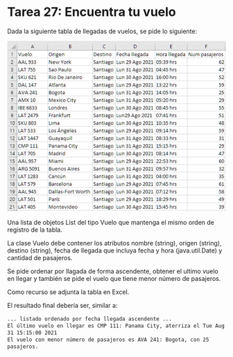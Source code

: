 # Tarea 27: Encuentra tu vuelo

Dada la siguiente tabla de llegadas de vuelos, se pide lo siguiente:

![img.png](img.png)

Una lista de objetos List del tipo Vuelo que mantenga el mismo orden de registro de la tabla.

La clase Vuelo debe contener los atributos nombre (string), origen (string), destino (string), fecha de llegada que incluya fecha y hora (java.util.Date) y cantidad de pasajeros.

Se pide ordenar por llagada de forma ascendente, obtener el ultimo vuelo en llegar y también se pide el vuelo que tiene menor número de pasajeros.

Como recurso se adjunta la tabla en Excel.

El resultado final debería ser, similar a:

    ... listado ordenado por fecha llegada ascendente ...
    El último vuelo en llegar es CMP 111: Panama City, aterriza el Tue Aug 31 15:15:00 2021
    El vuelo con menor número de pasajeros es AVA 241: Bogota, con 25 pasajeros.